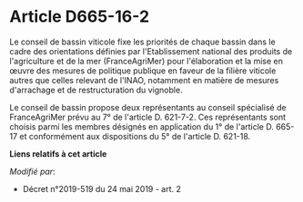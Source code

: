 # Article D665-16-2

Le conseil de bassin viticole fixe les priorités de chaque bassin dans le cadre des orientations définies par l'Etablissement
national des produits de l'agriculture et de la mer (FranceAgriMer) pour l'élaboration et la mise en œuvre des mesures de
politique publique en faveur de la filière viticole autres que celles relevant de l'INAO, notamment en matière de mesures
d'arrachage et de restructuration du vignoble.

Le conseil de bassin propose deux représentants au conseil spécialisé de FranceAgriMer prévu au 7° de l'article D. 621-7-2.
Ces représentants sont choisis parmi les membres désignés en application du 1° de l'article D. 665-17 et conformément aux
dispositions du 5° de l'article D. 621-18.

**Liens relatifs à cet article**

_Modifié par_:

  - Décret n°2019-519 du 24 mai 2019 - art. 2
